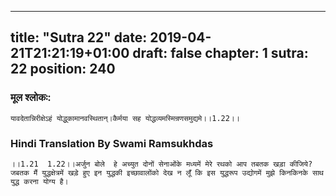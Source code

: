 
---
title: "Sutra 22"
date: 2019-04-21T21:21:19+01:00
draft: false
chapter: 1
sutra: 22
position: 240
---
### मूल श्लोकः:
```
यावदेतान्निरीक्षेऽहं योद्धुकामानवस्थितान्।कैर्मया सह योद्धव्यमस्मिन्रणसमुद्यमे।।1.22।।

```

### Hindi Translation By Swami Ramsukhdas
```
।।1.21  1.22।।अर्जुन बोले  हे अच्युत दोनों सेनाओंके मध्यमें मेरे रथको आप तबतक खड़ा कीजिये? जबतक मैं युद्धक्षेत्रमें खड़े हुए इन युद्धकी इच्छावालोंको देख न लूँ कि इस युद्धरूप उद्योगमें मुझे किनकिनके साथ युद्ध करना योग्य है।

```

